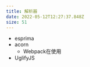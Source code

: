 ```yaml
---
title: 解析器
date: 2022-05-12T12:27:37.848Z
size: 51
---
```

- esprima
- acorn
  - Webpack在使用
- UglifyJS

